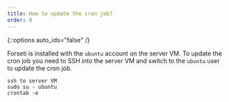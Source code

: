 ```yaml
---
title: How to update the cron job?
order: 8
---
```

{::options auto_ids="false" /}

Forseti is installed with the `ubuntu` account on the server VM. To update the
cron job you need to SSH into the server VM and switch to the `ubuntu` user to
update the cron job. 
```
ssh to server VM 
sudo su - ubuntu
crontab -e
```